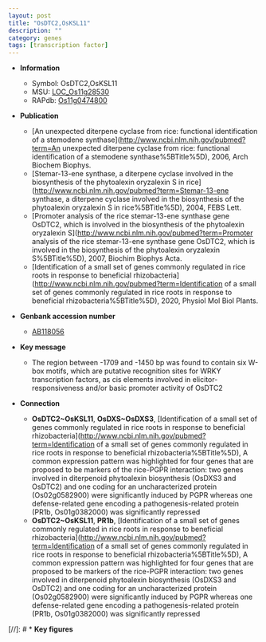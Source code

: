 ```yaml
---
layout: post
title: "OsDTC2,OsKSL11"
description: ""
category: genes
tags: [transcription factor]
---
```


* **Information**  
    + Symbol: OsDTC2,OsKSL11  
    + MSU: [LOC_Os11g28530](http://rice.plantbiology.msu.edu/cgi-bin/ORF_infopage.cgi?orf=LOC_Os11g28530)  
    + RAPdb: [Os11g0474800](http://rapdb.dna.affrc.go.jp/viewer/gbrowse_details/irgsp1?name=Os11g0474800)  

* **Publication**  
    + [An unexpected diterpene cyclase from rice: functional identification of a stemodene synthase](http://www.ncbi.nlm.nih.gov/pubmed?term=An unexpected diterpene cyclase from rice: functional identification of a stemodene synthase%5BTitle%5D), 2006, Arch Biochem Biophys.
    + [Stemar-13-ene synthase, a diterpene cyclase involved in the biosynthesis of the phytoalexin oryzalexin S in rice](http://www.ncbi.nlm.nih.gov/pubmed?term=Stemar-13-ene synthase, a diterpene cyclase involved in the biosynthesis of the phytoalexin oryzalexin S in rice%5BTitle%5D), 2004, FEBS Lett.
    + [Promoter analysis of the rice stemar-13-ene synthase gene OsDTC2, which is involved in the biosynthesis of the phytoalexin oryzalexin S](http://www.ncbi.nlm.nih.gov/pubmed?term=Promoter analysis of the rice stemar-13-ene synthase gene OsDTC2, which is involved in the biosynthesis of the phytoalexin oryzalexin S%5BTitle%5D), 2007, Biochim Biophys Acta.
    + [Identification of a small set of genes commonly regulated in rice roots in response to beneficial rhizobacteria](http://www.ncbi.nlm.nih.gov/pubmed?term=Identification of a small set of genes commonly regulated in rice roots in response to beneficial rhizobacteria%5BTitle%5D), 2020, Physiol Mol Biol Plants.

* **Genbank accession number**  
    + [AB118056](http://www.ncbi.nlm.nih.gov/nuccore/AB118056)

* **Key message**  
    + The region between -1709 and -1450 bp was found to contain six W-box motifs, which are putative recognition sites for WRKY transcription factors, as cis elements involved in elicitor-responsiveness and/or basic promoter activity of OsDTC2

* **Connection**  
    + __OsDTC2~OsKSL11__, __OsDXS~OsDXS3__, [Identification of a small set of genes commonly regulated in rice roots in response to beneficial rhizobacteria](http://www.ncbi.nlm.nih.gov/pubmed?term=Identification of a small set of genes commonly regulated in rice roots in response to beneficial rhizobacteria%5BTitle%5D),  A common expression pattern was highlighted for four genes that are proposed to be markers of the rice-PGPR interaction: two genes involved in diterpenoid phytoalexin biosynthesis (OsDXS3 and OsDTC2) and one coding for an uncharacterized protein (Os02g0582900) were significantly induced by PGPR whereas one defense-related gene encoding a pathogenesis-related protein (PR1b, Os01g0382000) was significantly repressed
    + __OsDTC2~OsKSL11__, __PR1b__, [Identification of a small set of genes commonly regulated in rice roots in response to beneficial rhizobacteria](http://www.ncbi.nlm.nih.gov/pubmed?term=Identification of a small set of genes commonly regulated in rice roots in response to beneficial rhizobacteria%5BTitle%5D),  A common expression pattern was highlighted for four genes that are proposed to be markers of the rice-PGPR interaction: two genes involved in diterpenoid phytoalexin biosynthesis (OsDXS3 and OsDTC2) and one coding for an uncharacterized protein (Os02g0582900) were significantly induced by PGPR whereas one defense-related gene encoding a pathogenesis-related protein (PR1b, Os01g0382000) was significantly repressed

[//]: # * **Key figures**  


